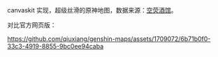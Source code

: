canvaskit 实现，超级丝滑的原神地图，数据来源：[空荧酒馆](https://yuanshen.site/docs/)。

对比官方网页版：

https://github.com/qiuxiang/genshin-maps/assets/1709072/6b71b0f0-33c3-4919-8855-9bc0ee94caba
